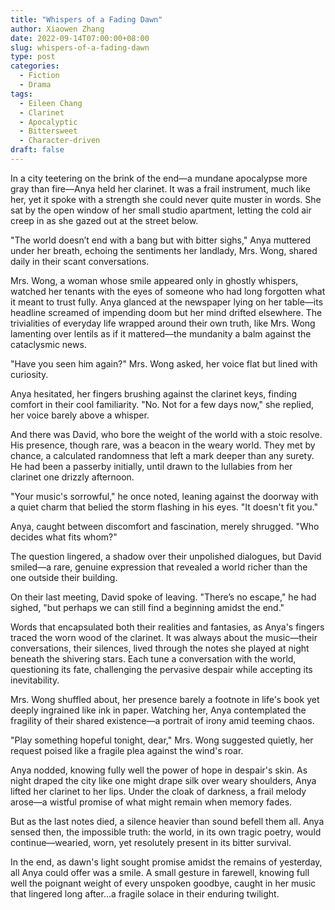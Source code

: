 ```yaml
---
title: "Whispers of a Fading Dawn"
author: Xiaowen Zhang
date: 2022-09-14T07:00:00+08:00
slug: whispers-of-a-fading-dawn
type: post
categories:
  - Fiction
  - Drama
tags:
  - Eileen Chang
  - Clarinet
  - Apocalyptic
  - Bittersweet
  - Character-driven
draft: false
---
```


In a city teetering on the brink of the end—a mundane apocalypse more gray than fire—Anya held her clarinet. It was a frail instrument, much like her, yet it spoke with a strength she could never quite muster in words. She sat by the open window of her small studio apartment, letting the cold air creep in as she gazed out at the street below. 

"The world doesn’t end with a bang but with bitter sighs," Anya muttered under her breath, echoing the sentiments her landlady, Mrs. Wong, shared daily in their scant conversations.

Mrs. Wong, a woman whose smile appeared only in ghostly whispers, watched her tenants with the eyes of someone who had long forgotten what it meant to trust fully. Anya glanced at the newspaper lying on her table—its headline screamed of impending doom but her mind drifted elsewhere. The trivialities of everyday life wrapped around their own truth, like Mrs. Wong lamenting over lentils as if it mattered—the mundanity a balm against the cataclysmic news.

"Have you seen him again?" Mrs. Wong asked, her voice flat but lined with curiosity.

Anya hesitated, her fingers brushing against the clarinet keys, finding comfort in their cool familiarity. "No. Not for a few days now," she replied, her voice barely above a whisper. 

And there was David, who bore the weight of the world with a stoic resolve. His presence, though rare, was a beacon in the weary world. They met by chance, a calculated randomness that left a mark deeper than any surety. He had been a passerby initially, until drawn to the lullabies from her clarinet one drizzly afternoon.

"Your music's sorrowful," he once noted, leaning against the doorway with a quiet charm that belied the storm flashing in his eyes. "It doesn't fit you."

Anya, caught between discomfort and fascination, merely shrugged. "Who decides what fits whom?"

The question lingered, a shadow over their unpolished dialogues, but David smiled—a rare, genuine expression that revealed a world richer than the one outside their building.

On their last meeting, David spoke of leaving. "There’s no escape," he had sighed, "but perhaps we can still find a beginning amidst the end."

Words that encapsulated both their realities and fantasies, as Anya's fingers traced the worn wood of the clarinet. It was always about the music—their conversations, their silences, lived through the notes she played at night beneath the shivering stars. Each tune a conversation with the world, questioning its fate, challenging the pervasive despair while accepting its inevitability.

Mrs. Wong shuffled about, her presence barely a footnote in life's book yet deeply ingrained like ink in paper. Watching her, Anya contemplated the fragility of their shared existence—a portrait of irony amid teeming chaos. 

"Play something hopeful tonight, dear," Mrs. Wong suggested quietly, her request poised like a fragile plea against the wind's roar.

Anya nodded, knowing fully well the power of hope in despair's skin. As night draped the city like one might drape silk over weary shoulders, Anya lifted her clarinet to her lips. Under the cloak of darkness, a frail melody arose—a wistful promise of what might remain when memory fades.

But as the last notes died, a silence heavier than sound befell them all. Anya sensed then, the impossible truth: the world, in its own tragic poetry, would continue—wearied, worn, yet resolutely present in its bitter survival.

In the end, as dawn's light sought promise amidst the remains of yesterday, all Anya could offer was a smile. A small gesture in farewell, knowing full well the poignant weight of every unspoken goodbye, caught in her music that lingered long after...a fragile solace in their enduring twilight.